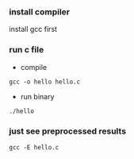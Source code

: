 <!-- kTopicStart -->
### install compiler

install gcc first

### run c file

- compile

`gcc -o hello hello.c`

- run binary

`./hello`

### just see preprocessed results

`gcc -E hello.c`
<!-- kTopicEnd -->
